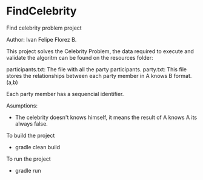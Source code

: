 # FindCelebrity
Find celebrity problem project

Author: Ivan Felipe Florez B.

This project solves the Celebrity Problem, the data required to execute and validate the algoritm can be found on the resources folder:

participants.txt: The file with all the party participants.
party.txt: This file stores the relationships between each party member in A knows B format. (a,b)

Each party member has a sequencial identifier.

Asumptions:

 - The celebrity doesn't knows himself, it means the result of A knows A its always false.

To build the project
- gradle clean build

To run the project
- gradle run
